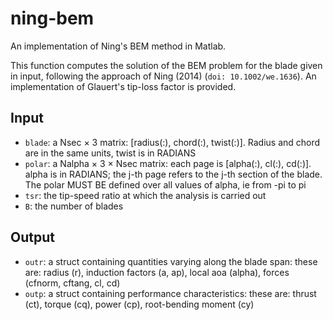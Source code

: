 # ning-bem
An implementation of Ning's BEM method in Matlab.

This function computes the solution of the BEM problem for the blade given in input, following the approach of Ning (2014) (`doi: 10.1002/we.1636`).
An implementation of Glauert's tip-loss factor is provided.

## Input
 * `blade`: a Nsec × 3 matrix: [radius(:), chord(:), twist(:)]. Radius and chord are in the same units, twist is in RADIANS
 * `polar`: a Nalpha × 3 × Nsec matrix: each page is [alpha(:), cl(:), cd(:)]. alpha is in RADIANS; the j-th page refers to the j-th section of the blade. The polar MUST BE defined over all values of alpha, ie from -pi to pi
 * `tsr`: the tip-speed ratio at which the analysis is carried out
 * `B`: the number of blades
 
## Output
 * `outr`: a struct containing quantities varying along the blade span: these are: radius (r), induction factors (a, ap), local aoa (alpha), forces (cfnorm, cftang, cl, cd)
 * `outp`: a struct containing performance characteristics: these are: thrust (ct), torque (cq), power (cp), root-bending moment (cy)
